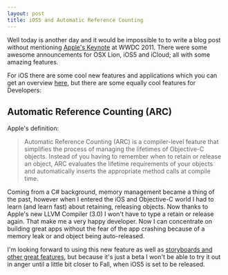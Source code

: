 ```yaml
---
layout: post
title: iOS5 and Automatic Reference Counting
---
```


Well today is another day and it would be impossible to to write a blog post without mentioning [Apple's Keynote](http://events.apple.com.edgesuite.net/11piubpwiqubf06/event/) at WWDC 2011. There were some awesome announcements for OSX Lion, iOS5 and iCloud; all with some amazing features.

For iOS there are some cool new features and applications which you can get an overview [here](http://www.apple.com/ios/ios5/), but there are some equally cool features for Developers:

## Automatic Reference Counting (ARC)

Apple's definition:

> Automatic Reference Counting (ARC) is a compiler-level feature that simplifies the process of managing the lifetimes of Objective-C objects. Instead of you having to remember when to retain or release an object, ARC evaluates the lifetime requirements of your objects and automatically inserts the appropriate method calls at compile time.

Coming from a C# background, memory management became a thing of the past, however when I entered the iOS and Objective-C world I had to learn (and learn fast) about retaining, releasing objects. Now thanks to Apple's new LLVM Compiler (3.0) I won't have to type a retain or release again. That make me a very happy developer. Now I can concentrate on building great apps without the fear of the app crashing because of a memory leak or and object being auto-released.

I'm looking forward to using this new feature as well as [storyboards and other great features](http://developer.apple.com/technologies/ios5/), but because it's just a beta I won't be able to try it out in anger until a little bit closer to Fall, when iOS5 is set to be released. 